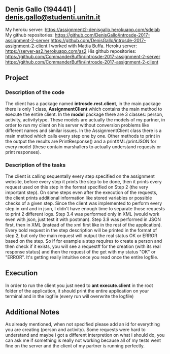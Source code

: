 ## Denis Gallo (194441) | denis.gallo@studenti.unitn.it
My heroku server: https://assignment2-denisgallo.herokuapp.com/sdelab
My github repositories: 
https://github.com/DenisGallo/introsde-2017-assignment-2-server
https://github.com/DenisGallo/introsde-2017-assignment-2-client
I worked with Mattia Buffa.
Heroku server: https://server-as2.herokuapp.com/as2
His github repositories:
https://github.com/CommanderBuffin/introsde-2017-assignment-2-server
https://github.com/CommanderBuffin/introsde-2017-assignment-2-client

## Project

### Description of the code
The client has a package named **introsde.rest.client**, in the main package there is only 1 class, **AssignmentClient** which contains the main method to execute the entire client. In the **model** package there are 3 classes: person, activity, activitytype. These models are actually the models of my partner, in order to run my client on his server without conversion problems like different names and similar issues.
In the AssignmentClient class there is a main method which calls every step one by one. Other methods to print in the output the results are PrintResponse() and a printXML/printJSON for every model (these contain marshallers to actually understand requests or print responses).

### Description of the tasks
The client is calling sequentally every step specified on the assignment website, before every step it prints the step to be done, then it prints every request used on this step in the format specified on Step 2 (the very important step). On some steps even after the execution of the requests, the client prints additional information like stored variables or possible checks of a given step. Since the client was implemented to perform every step in xml and in json, I didn't have enough time to separate those requests to print 2 different logs. 
Step 3.4 was performed only in XML (would work even with json, just test it with postman).
Step 3.9 was performed in JSON first, then in XML (instead of the xml first like in the rest of the application).
Every bold request in the step description will be printed in the format of step 2, but only the main request will output the real status OK or ERROR based on the step. So if for example a step requires to create a person and then check if it exists, you will see a request# for the creation (with its real response status) and then the request of the get with my status "OK" or "ERROR". It's getting really intuitive once you read once the entire logfile.


## Execution
In order to run the client you just need to **ant execute.client** in the root folder of the application, it should print the entire application on your terminal and in the logfile (every run will overwrite the logfile)

## Additional Notes
As already mentioned, when not specified please add an id for everything you are creating (person and activity). Some requests were hard to understand and maybe i got a different interpretion on what i should do, you can ask me if something is really not working because all of my tests went fine on the server and the client of my partner is running perfectly.
